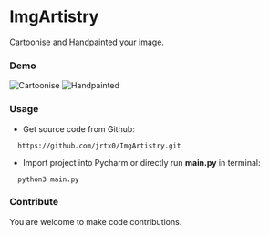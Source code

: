 # ImgArtistry
Cartoonise and Handpainted your image.

### Demo
![Cartoonise](https://github.com/jrtx0/ImgArtistry/blob/master/cartoonise_旅途.jpeg)
![Handpainted](https://github.com/jrtx0/ImgArtistry/blob/master/handpainted_旅途.jpeg)

### Usage
* Get source code from Github:
```
  https://github.com/jrtx0/ImgArtistry.git
```
* Import project into Pycharm or directly run **main.py** in terminal:
```
  python3 main.py
```

### Contribute
You are welcome to make code contributions.

